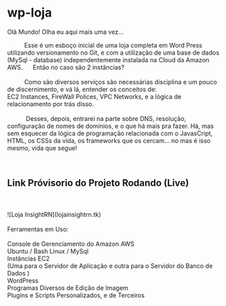 # wp-loja
Olá Mundo! Olha eu aqui mais uma vez...

</p><span style = font-family: 'Bebas Neue'; font-size:"4em"; color:"blue"; text-align: "right";>&nbsp&nbsp&nbsp&nbsp&nbsp&nbsp&nbsp&nbsp&nbsp&nbspEsse é um esboço inicial de uma loja completa em Word Press utilizando versionamento no Git, e com a utilização de uma base de dados (MySql - database) independentemente instalada na Cloud da Amazon AWS.&nbsp&nbsp&nbsp&nbsp&nbsp Então no caso são 2 instâncias? </br></br>&nbsp&nbsp&nbsp&nbsp&nbsp&nbsp&nbsp&nbsp&nbsp&nbspComo são diversos serviços são necessárias disciplina e um pouco de discernimento, e vá lá, entender os conceitos de: </br>EC2 Instances, FireWall Polices, VPC Networks, e a lógica de relacionamento por trás disso.</br></br>&nbsp&nbsp&nbsp&nbsp&nbsp&nbsp&nbsp&nbsp&nbsp&nbsp Desses, depois, entrarei na parte sobre DNS, resolução, configuração de nomes de domínios, e o que há mais pra fazer. Há, mas sem esquecer da lógica de programação relacionada com o JavasCript, HTML, os CSSs da vida, os frameworks que os cercam... no mas é isso mesmo, vida que segue!</span></p></br>

## Link Próvisorio do Projeto Rodando (Live)</br>
</br>
</br>
![Loja InsightRN](lojainsightrn.tk)  
</br>
</br>
Ferramentas em Uso: </br>
</br>
Console de Gerenciamento do Amazon AWS </br>
Ubuntu / Bash Linux / MySql </br>
Instâncias EC2 </br>
(Uma para o Servidor de Aplicação e outra para o Servidor do Banco de Dados ) </br>
WordPress </br>
Programas Diversos de Edição de Imagem </br>
Plugins e Scripts Personalizados, e de Terceiros </br>







